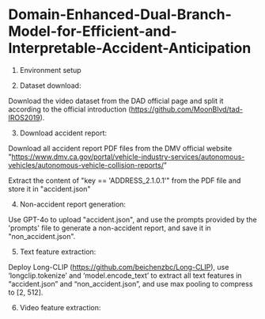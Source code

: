 # Domain-Enhanced-Dual-Branch-Model-for-Efficient-and-Interpretable-Accident-Anticipation

1. Environment setup

2. Dataset download:

Download the video dataset from the DAD official page and split it according to the official introduction (https://github.com/MoonBlvd/tad-IROS2019).

3. Download accident report:

Download all accident report PDF files from the DMV official website "https://www.dmv.ca.gov/portal/vehicle-industry-services/autonomous-vehicles/autonomous-vehicle-collision-reports/"

Extract the content of "key == 'ADDRESS_2.1.0.1'" from the PDF file and store it in "accident.json"

4. Non-accident report generation:

Use GPT-4o to upload "accident.json", and use the prompts provided by the 'prompts' file to generate a non-accident report, and save it in "non_accident.json".

5. Text feature extraction:

Deploy Long-CLIP (https://github.com/beichenzbc/Long-CLIP), use ‘longclip.tokenize’ and ‘model.encode_text’ to extract all text features in “accident.json” and “non_accident.json”, and use max pooling to compress to [2, 512].

6. Video feature extraction:


